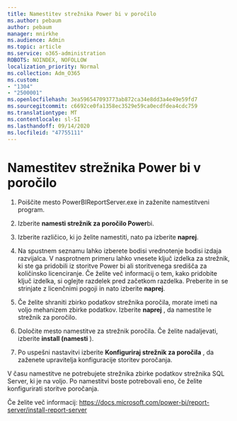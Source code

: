 ```yaml
---
title: Namestitev strežnika Power bi v poročilo
ms.author: pebaum
author: pebaum
manager: mnirkhe
ms.audience: Admin
ms.topic: article
ms.service: o365-administration
ROBOTS: NOINDEX, NOFOLLOW
localization_priority: Normal
ms.collection: Adm_O365
ms.custom:
- "1304"
- "2500001"
ms.openlocfilehash: 3ea596547093773ab872ca34e8dd3a4e49e59fd7
ms.sourcegitcommit: c6692ce0fa1358ec3529e59ca0ecdfdea4cdc759
ms.translationtype: MT
ms.contentlocale: sl-SI
ms.lasthandoff: 09/14/2020
ms.locfileid: "47755111"
---
```

# <a name="install-power-bi-report-server"></a>Namestitev strežnika Power bi v poročilo

1. Poiščite mesto PowerBIReportServer.exe in zaženite namestitveni program.

2. Izberite **namesti strežnik za poročilo Power**bi.

3. Izberite različico, ki jo želite namestiti, nato pa izberite **naprej**.

4. Na spustnem seznamu lahko izberete bodisi vrednotenje bodisi izdaja razvijalca.  V nasprotnem primeru lahko vnesete ključ izdelka za strežnik, ki ste ga pridobili iz storitve Power bi ali storitvenega središča za količinsko licenciranje. Če želite več informacij o tem, kako pridobite ključ izdelka, si oglejte razdelek pred začetkom razdelka. Preberite in se strinjate z licenčnimi pogoji in nato izberite **naprej**.

5. Če želite shraniti zbirko podatkov strežnika poročila, morate imeti na voljo mehanizem zbirke podatkov. Izberite **naprej** , da namestite le strežnik za poročilo.

6. Določite mesto namestitve za strežnik poročila. Če želite nadaljevati, izberite **install (namesti** ).

7. Po uspešni nastavitvi izberite **Konfiguriraj strežnik za poročila** , da zaženete upravitelja konfiguracije storitev poročanja.

V času namestitve ne potrebujete strežnika zbirke podatkov strežnika SQL Server, ki je na voljo. Po namestitvi boste potrebovali eno, če želite konfigurirati storitve poročanja.

Če želite več informacij: https://docs.microsoft.com/power-bi/report-server/install-report-server

